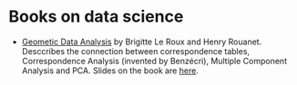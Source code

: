 # Books on data science

- [Geometic Data Analysis](https://www.springer.com/us/book/9781402022357) by Brigitte Le Roux and Henry Rouanet. Desccribes
the connection between correspondence tables, Correspondence Analysis (invented by Benzécri), Multiple Component Analysis and 
PCA. Slides on the book are [here](../sildes).
